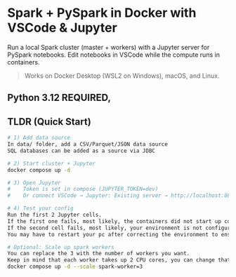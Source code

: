 # Spark + PySpark in Docker with VSCode & Jupyter

Run a local Spark cluster (master + workers) with a Jupyter server for PySpark
notebooks. Edit notebooks in VSCode while the compute runs in containers.

> Works on Docker Desktop (WSL2 on Windows), macOS, and Linux.

Python 3.12 REQUIRED,
---

## TLDR (Quick Start)

```bash
# 1) Add data source
In data/ folder, add a CSV/Parquet/JSON data source
SQL databases can be added as a source via JDBC

# 2) Start cluster + Jupyter
docker compose up -d

# 3) Open Jupyter
#    Token is set in compose (JUPYTER_TOKEN=dev)
#    Or connect VSCode → Jupyter: Existing server → http://localhost:8888/?token=dev

# 4) Test your config
Run the first 2 Jupyter cells.
If the first one fails, most likely, the containers did not start up correctly.
If the second cell fails, most likely, your environment is not configured correctly for Python 3.12 
You may have to restart your pc after correcting the environment to ensure everything works.

# Optional: Scale up spark workers
You can replace the 3 with the number of workers you want.
Keep in mind that each worker takes up 2 CPU cores, you can change that in the docker compose
docker compose up -d --scale spark-worker=3
